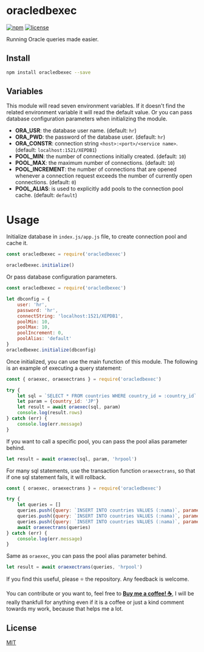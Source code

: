 # oracledbexec

[![npm](https://img.shields.io/npm/v/oracledbexec.svg?style=flat-square)](https://www.npmjs.com/package/oracledbexec)
[![license](https://img.shields.io/github/license/thesuhu/oracledbexec?style=flat-square)](https://github.com/thesuhu/oracledbexec/blob/master/LICENSE)

Running Oracle queries made easier.

## Install

```sh
npm install oracledbexec --save
```

## Variables

This module will read seven environment variables. If it doesn't find the related environment variable it will read the default value. Or you can pass database configuration parameters when initializing the module.

* **ORA_USR**: the database user name. (default: `hr`)
* **ORA_PWD**: the password of the database user. (default: `hr`)
* **ORA_CONSTR**: connection string `<host>:<port>/<service name>`. (default: `localhost:1521/XEPDB1`)
* **POOL_MIN**: the number of connections initially created. (default: `10`)
* **POOL_MAX**: the maximum number of connections. (default: `10`)
* **POOL_INCREMENT**: the number of connections that are opened whenever a connection request exceeds the number of currently open connections. (default: `0`)
* **POOL_ALIAS**: is used to explicitly add pools to the connection pool cache. (default: `default`)

# Usage

Initialize database in `index.js/app.js` file, to create connection pool and cache it.

```js
const oracledbexec = require('oracledbexec')

oracledbexec.initialize()
```

Or pass database configuration parameters.

```js
const oracledbexec = require('oracledbexec')

let dbconfig = {
    user: 'hr',
    password: 'hr',
    connectString: 'localhost:1521/XEPDB1',
    poolMin: 10,
    poolMax: 10,
    poolIncrement: 0,
    poolAlias: 'default'
}
oracledbexec.initialize(dbconfig)
```

Once initialized, you can use the main function of this module. The following is an example of executing a query statement:

```js
const { oraexec, oraexectrans } = require('oracledbexec')

try {
    let sql = `SELECT * FROM countries WHERE country_id = :country_id`
    let param = {country_id: 'JP'}
    let result = await oraexec(sql, param)
    console.log(result.rows)
} catch (err) {
    console.log(err.message)
}
```

If you want to call a specific pool, you can pass the pool alias parameter behind.

```js
let result = await oraexec(sql, param, 'hrpool')
```

For many sql statements, use the transaction function `oraexectrans`, so that if one sql statement fails, it will rollback.

```js
const { oraexec, oraexectrans } = require('oracledbexec')

try {
    let queries = []
    queries.push({query: `INSERT INTO countries VALUES (:nama)`, parameters: {country_id: 'ID', country_name: 'Indonesia'}})
    queries.push({query: `INSERT INTO countries VALUES (:nama)`, parameters: {country_id: 'JP', country_name: 'Japan'}})
    queries.push({query: `INSERT INTO countries VALUES (:nama)`, parameters: {country_id: 'CN', country_name: 'China'}})
    await oraexectrans(queries)
} catch (err) {
    console.log(err.message)
}
```

Same as `oraexec`, you can pass the pool alias parameter behind.

```js
let result = await oraexectrans(queries, 'hrpool')
```

If you find this useful, please ⭐ the repository. Any feedback is welcome. 

You can contribute or you want to, feel free to [__Buy me a coffee! :coffee:__](https://saweria.co/thesuhu), I will be really thankfull for anything even if it is a coffee or just a kind comment towards my work, because that helps me a lot.

## License

[MIT](https://github.com/thesuhu/oracledbexec/blob/master/LICENSE)
